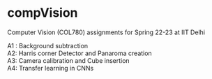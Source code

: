 # compVision
Computer Vision (COL780) assignments for Spring 22-23 at IIT Delhi

A1 : Background subtraction  
A2: Harris corner Detector and Panaroma creation  
A3: Camera calibration and Cube insertion  
A4: Transfer learning in CNNs  
